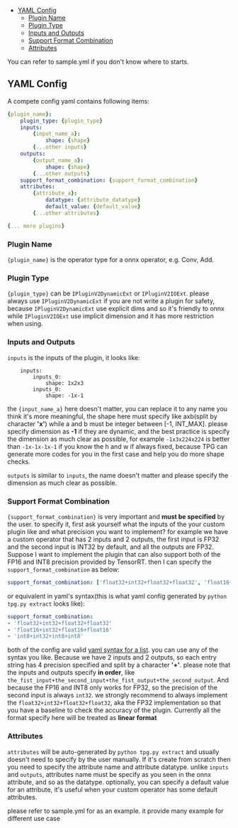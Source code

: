 - [YAML Config](#yaml-config)
  - [Plugin Name](#plugin-name)
  - [Plugin Type](#plugin-type)
  - [Inputs and Outputs](#inputs-and-outputs)
  - [Support Format Combination](#support-format-combination)
  - [Attributes](#attributes)

You can refer to sample.yml if you don't know where to starts.

## YAML Config

A compete config yaml contains following items:

```yaml
{plugin_name}:
    plugin_type: {plugin_type}
    inputs:
        {input_name_a}:
            shape: {shape}
        {...other inputs}
    outputs:
        {output_name_a}:
            shape: {shape}
        {...other outputs}
    support_format_combination: {support_format_combination}
    attributes:
        {attribute_a}:
            datatype: {attribute_datatype}
            default_value: {default_value}
        {...other attributes}

{... more plugins}
```

### Plugin Name

`{plugin_name}` is the operator type for a onnx operator, e.g. Conv, Add.

### Plugin Type

`{plugin_type}` can be `IPluginV2DynamicExt` or `IPluginV2IOExt`. please always use `IPluginV2DynamicExt` if you are not write a plugin for safety, because `IPluginV2DynamicExt` use explicit dims and so it's friendly to onnx while `IPluginV2IOExt` use implicit dimension and it has more restriction when using.

### Inputs and Outputs

`inputs` is the inputs of the plugin, it looks like:
```
    inputs:
        inputs_0:
            shape: 1x2x3
        inputs_0:
            shape: -1x-1
```
the `{input_name_a}` here doesn't matter, you can replace it to any name you think it's more meaningful, the shape here must specify like axb(split by character **'x'**) while a and b must be integer between [-1, INT_MAX]. please specify dimension as **-1** if they are dynamic, and the best practice is specify the dimension as much clear as possible, for example `-1x3x224x224` is better than `-1x-1x-1x-1` if you know the h and w if always fixed, because TPG can generate more codes for you in the first case and help you do more shape checks.

`outputs` is similar to `inputs`, the name doesn't matter and please specify the dimension as much clear as possible.

### Support Format Combination

`{support_format_combination}` is very important and **must be specified** by the user. to specify it, first ask yourself what the inputs of the your custom plugin like and what precision you want to implement? for example we have a custom operator that has 2 inputs and 2 outputs, the first input is FP32 and the second input is INT32 by default, and all the outputs are FP32. Suppose I want to implement the plugin that can also support both of the FP16 and INT8 precision provided by TensorRT. then I can specify the `support_format_combination` as below:
```yaml
support_format_combination: ['float32+int32+float32+float32', 'float16+int32+float16+float16', 'int8+int32+int8+int8']
```
or equivalent in yaml's syntax(this is what yaml config generated by `python tpg.py extract` looks like):
```yaml
support_format_combination:
- 'float32+int32+float32+float32'
- 'float16+int32+float16+float16'
- 'int8+int32+int8+int8'
```
both of the config are valid [yaml syntax for a list](https://yaml.org/). you can use any of the syntax you like. Because we have 2 inputs and 2 outputs, so each entry string has 4 precision specified and split by a character **'+'**. please note that the inputs and outputs specify **in order**, like `the_fist_input+the_second_input+the_fist_output+the_second_output`. And because the FP16 and INT8 only works for FP32, so the precision of the second input is always `int32`. we strongly recommend to always implement the `float32+int32+float32+float32`, aka the FP32 implementation so that you have a baseline to check the accuracy of the plugin. Currently all the format specify here will be treated as **linear format**

### Attributes

`attributes` will be auto-generated by `python tpg.py extract` and usually doesn't need to specify by the user manually. If it's create from scratch then you need to specify the attribute name and attribute datatype. unlike `inputs` and `outputs`, attributes name must be specify as you seen in the onnx attribute, and so as the datatype. optionally, you can specify a default value for an attribute, it's useful when your custom operator has some default attributes.

please refer to sample.yml for as an example. it provide many example for different use case